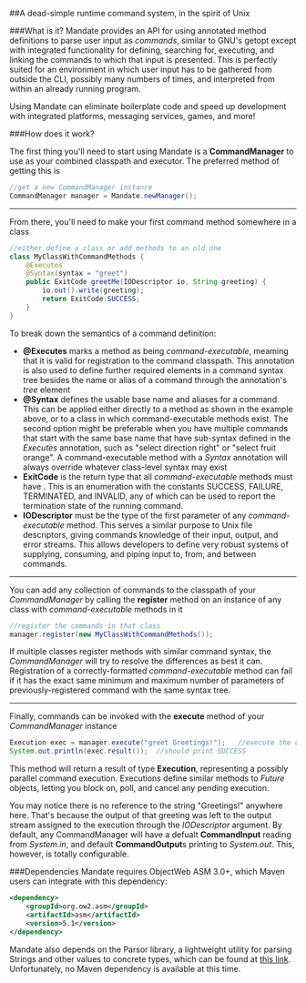 ##A dead-simple runtime command system, in the spirit of Unix

###What is it?
Mandate provides an API for using annotated method definitions to parse user input as *commands*, similar to GNU's getopt except with integrated functionality for defining, searching for, executing, and linking the commands to which that input is presented.
This is perfectly suited for an environment in which user input has to be gathered from outside the CLI, possibly many numbers of times, and interpreted from within an already running program.

Using Mandate can eliminate boilerplate code and speed up development with integrated platforms, messaging services, games, and more!

###How does it work?

The first thing you'll need to start using Mandate is a **CommandManager** to use as your combined classpath and executor. The preferred method of getting this is

```java
//get a new CommandManager instance
CommandManager manager = Mandate.newManager();
```
---
From there, you'll need to make your first command method somewhere in a class

```java
//either define a class or add methods to an old one
class MyClassWithCommandMethods {
    @Executes
    @Syntax(syntax = "greet")
    public ExitCode greetMe(IODescriptor io, String greeting) {
        io.out().write(greeting);
        return ExitCode.SUCCESS;
    }
}
```
To break down the semantics of a command definition:
  * **@Executes** marks a method as being *command-executable*, meaming that it is valid for registration to the command classpath. This annotation is also used to define further required elements in a command syntax tree besides the name or alias of a command through the annotation's *tree* element
  * **@Syntax** defines the usable base name and aliases for a command. This can be applied either directly to a method as shown in the example above, or to a class in which command-executable methods exist. The second option might be preferable when you have multiple commands that start with the same base name that have sub-syntax defined in the *Executes* annotation, such as "select direction right" or "select fruit orange". A command-executable method with a *Syntax* annotation will always override whatever class-level syntax may exist
  * **ExitCode** is the return type that all *command-executable* methods must have . This is an enumeration with the constants SUCCESS, FAILURE, TERMINATED, and INVALID, any of which can be used to report the termination state of the running command.
  * **IODescriptor** must be the type of the first parameter of any *command-executable* method. This serves a similar purpose to Unix file descriptors, giving commands knowledge of their input, output, and error streams. This allows developers to define very robust systems of supplying, consuming, and piping input to, from, and between commands.

---

You can add any collection of commands to the classpath of your *CommandManager* by calling the **register** method on an instance of any class with *command-executable* methods in it

```java
//register the commands in that class
manager.register(new MyClassWithCommandMethods());
```
If multiple classes register methods with similar command syntax, the *CommandManager* will try to resolve the differences as best it can. Registration of a correctly-formatted *command-executable* method can fail if it has the exact same minimum and maximum number of parameters of previously-registered command with the same syntax tree.

---

Finally, commands can be invoked with the **execute** method of your *CommandManager* instance

```java
Execution exec = manager.execute("greet Greetings!");   //execute the command...
System.out.println(exec.result());  //should print SUCCESS
```
This method will return a result of type **Execution**, representing a possibly parallel command execution. Executions define similar methods to *Future* objects, letting you block on, poll, and cancel any pending execution.

You may notice there is no reference to the string "Greetings!" anywhere here. That's because the output of that greeting was left to the output stream assigned to the execution through the *IODescriptor* argument. By default, any CommandManager will have a defualt **CommandInput** reading from *System.in*, and default **CommandOutput**s printing to *System.out*. This, however, is totally configurable.

###Dependencies
Mandate requires ObjectWeb ASM 3.0+, which Maven users can integrate with this dependency:
```xml
<dependency>
    <groupId>org.ow2.asm</groupId>
    <artifactId>asm</artifactId>
    <version>5.1</version>
</dependency>
```

Mandate also depends on the Parsor library, a lightweight utility for parsing Strings and other values to concrete types, which can be found at [this link](https://github.com/foundry27/Parsor). Unfortunately, no Maven dependency is available at this time.
